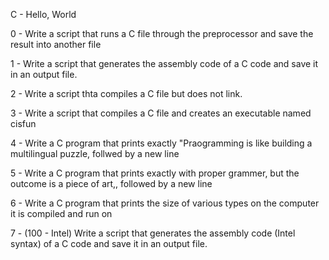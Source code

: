 C - Hello, World

0 - Write a script that runs a C file through the preprocessor and save the result into another file

1 - Write a script that generates the assembly code of a C code and save it in an output file.

2 - Write a script thta compiles a C file but does not link.

3 - Write a script that compiles a C file and creates an executable named cisfun

4 - Write a C program that prints exactly "Praogramming is like building a multilingual puzzle, follwed by a new line

5 - Write a C program that prints exactly with proper grammer, but the outcome is a piece of art,, followed by a new line

6 - Write a C program that prints the size of various types on the computer it is compiled and run on

7 - (100 - Intel) Write a script that generates the assembly code (Intel syntax) of a C code and save it in an output file.

